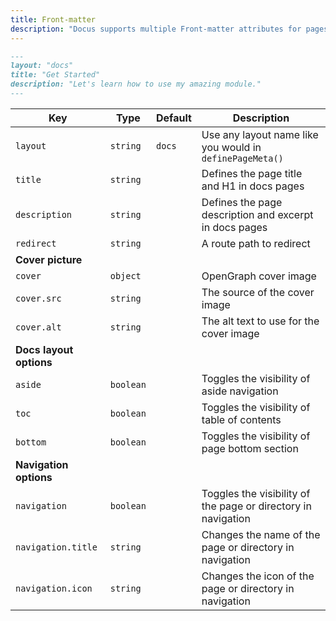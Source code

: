 ```yaml
---
title: Front-matter
description: "Docus supports multiple Front-matter attributes for pages."
---
```


```md
---
layout: "docs"
title: "Get Started"
description: "Let's learn how to use my amazing module."
---
```

| **Key**                 | **Type**  | **Default** | **Description**                                               |
| ----------------------- | --------- | ----------- | ------------------------------------------------------------- |
| `layout`                | `string`  | `docs`      | Use any layout name like you would in `definePageMeta()`      |
| `title`                 | `string`  |             | Defines the page title and H1 in docs pages                   |
| `description`           | `string`  |             | Defines the page description and excerpt in docs pages        |
| `redirect`              | `string`  |             | A route path to redirect                                      |
| **Cover picture**       |           |             |                                                               |
| `cover`                 | `object`  |             | OpenGraph cover image                                         |
| `cover.src`             | `string`  |             | The source of the cover image                                 |
| `cover.alt`             | `string`  |             | The alt text to use for the cover image                       |
| **Docs layout options** |           |             |                                                               |
| `aside`                 | `boolean` |             | Toggles the visibility of aside navigation                    |
| `toc`                   | `boolean` |             | Toggles the visibility of table of contents                   |
| `bottom`                | `boolean` |             | Toggles the visibility of page bottom section                 |
| **Navigation options**  |           |             |                                                               |
| `navigation`            | `boolean` |             | Toggles the visibility of the page or directory in navigation |
| `navigation.title`      | `string`  |             | Changes the name of the page or directory in navigation       |
| `navigation.icon`       | `string`  |             | Changes the icon of the page or directory in navigation       |
